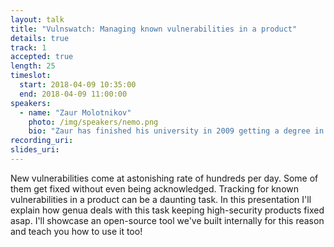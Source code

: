 ```yaml
---
layout: talk
title: "Vulnswatch: Managing known vulnerabilities in a product"
details: true
track: 1
accepted: true
length: 25
timeslot:
  start: 2018-04-09 10:35:00
  end: 2018-04-09 11:00:00
speakers: 
  - name: "Zaur Molotnikov"
    photo: /img/speakers/nemo.png
    bio: "Zaur has finished his university in 2009 getting a degree in applied mathematics and informatics. Correctness has always been an interesting subject for him. Moving to Munich and studying at TUM has moved the focus towards security. Zaur works now at genua gmbh as a 'security guy', the company builds network equipment for German state agencies and Telecom. Besides that Zaur is one of the OWASP authors taking care of Rails Security Cheat Sheet."
recording_uri: 
slides_uri: 
---
```


New vulnerabilities come at astonishing rate of hundreds per day. Some of them get fixed without even being acknowledged. Tracking for known vulnerabilities in a product can be a daunting task. In this presentation I'll explain how genua deals with this task keeping high-security products fixed asap. I'll showcase an open-source tool we've built internally for this reason and teach you how to use it too!

